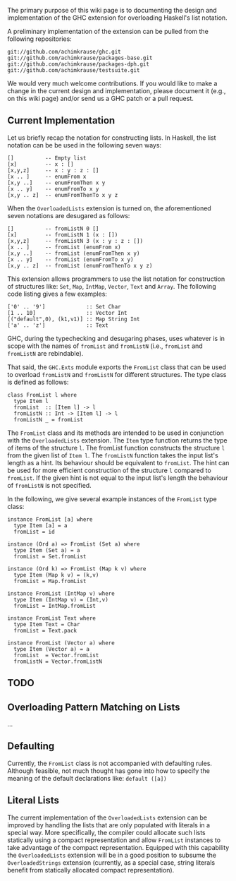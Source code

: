
The primary purpose of this wiki page is to documenting the design and
implementation of the GHC extension for overloading Haskell's list notation.



A preliminary implementation of the extension can be pulled from the following
repositories:


```wiki
git://github.com/achimkrause/ghc.git
git://github.com/achimkrause/packages-base.git
git://github.com/achimkrause/packages-dph.git
git://github.com/achimkrause/testsuite.git
```


We would very much welcome contributions. If you would like to make a change
in the current design and implementation, please document it (e.g., on this
wiki page) and/or send us a GHC patch or a pull request.


## Current Implementation



Let us briefly recap the notation for constructing lists. In Haskell, the list
notation can be be used in the following seven ways:


```wiki
[]          -- Empty list
[x]         -- x : []
[x,y,z]     -- x : y : z : []
[x .. ]     -- enumFrom x
[x,y ..]    -- enumFromThen x y
[x .. y]    -- enumFromTo x y
[x,y .. z]  -- enumFromThenTo x y z
```


When the `OverloadedLists` extension is turned on, the aforementioned seven
notations are desugared as follows:


```wiki
[]          -- fromListN 0 []
[x]         -- fromListN 1 (x : [])
[x,y,z]     -- fromListN 3 (x : y : z : [])
[x .. ]     -- fromList (enumFrom x)
[x,y ..]    -- fromList (enumFromThen x y)
[x .. y]    -- fromList (enumFromTo x y)
[x,y .. z]  -- fromList (enumFromThenTo x y z)
```


This extension allows programmers to use the list notation for construction of
structures like: `Set`, `Map`, `IntMap`, `Vector`, `Text`
and `Array`. The following code listing gives a few examples:


```wiki
['0' .. '9']             :: Set Char
[1 .. 10]                :: Vector Int
[("default",0), (k1,v1)] :: Map String Int
['a' .. 'z']             :: Text
```


GHC, during the typechecking and desugaring phases, uses whatever is in scope
with the names of `fromList` and `fromListN` (i.e., `fromList` and
`fromListN` are rebindable).



That said, the `GHC.Exts` module exports the `FromList` class that can
be used to overload `fromListN` and `fromListN` for different
structures. The type class is defined as follows:


```wiki
class FromList l where
  type Item l
  fromList  :: [Item l] -> l
  fromListN :: Int -> [Item l] -> l
  fromListN _ = fromList
```


The `FromList` class and its methods are intended to be used in
conjunction with the `OverloadedLists` extension. The `Item` type
function returns the type of items of the structure `l`. The fromList
function constructs the structure `l` from the given list of `Item l`.
The `fromListN` function takes the input list's length as a hint. Its
behaviour should be equivalent to `fromList`. The hint can be used for
more efficient construction of the structure `l` compared to
`fromList`. If the given hint is not equal to the input list's length the
behaviour of `fromListN` is not specified.



In the following, we give several example instances of the `FromList` type
class:


```wiki
instance FromList [a] where
  type Item [a] = a
  fromList = id

instance (Ord a) => FromList (Set a) where
  type Item (Set a) = a
  fromList = Set.fromList

instance (Ord k) => FromList (Map k v) where
  type Item (Map k v) = (k,v)
  fromList = Map.fromList

instance FromList (IntMap v) where
  type Item (IntMap v) = (Int,v)
  fromList = IntMap.fromList

instance FromList Text where
  type Item Text = Char
  fromList = Text.pack

instance FromList (Vector a) where
  type Item (Vector a) = a
  fromList  = Vector.fromList
  fromListN = Vector.fromListN
```

## TODO


## Overloading Pattern Matching on Lists



...


## Defaulting



Currently, the `FromList` class is not accompanied with defaulting rules.
Although feasible, not much thought has gone into how to specify the meaning
of the default declarations like: `default ([a])`


## Literal Lists



The current implementation of the `OverloadedLists` extension can be
improved by handling the lists that are only populated with literals in a
special way. More specifically, the compiler could allocate such lists
statically using a compact representation and allow `FromList` instances
to take advantage of the compact representation. Equipped with this capability
the `OverloadedLists` extension will be in a good position to subsume the
`OverloadedStrings` extension (currently, as a special case, string
literals benefit from statically allocated compact representation).


